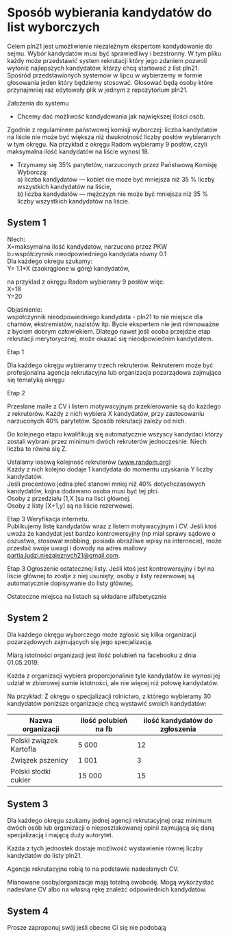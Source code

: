 
# Sposób wybierania kandydatów do list wyborczych

Celem pln21 jest umożliwienie niezależnym ekspertom kandydowanie do sejmu.
Wybór kandydatów musi być sprawiedliwy i bezstronny. W tym pliku każdy może przedstawić system rekrutacji który jego 
zdaniem pozwoli wyłonić najlepszych kandydatów, którzy chcą startować z list pln21. 
Spośród przedstawionych systemów w lipcu w wybierzemy  w formie głosowania jeden który będziemy stosować. Głosować będą osoby które przynajmniej raz edytowały plik w jednym z repozytorium pln21. 

Założenia do systemu
* Chcemy dać możliwość kandydowania jak największej ilości osób.

Zgodnie z regulaminem państwowej komisji wyborczej:
 liczba kandydatów na liście nie może być większa niż dwukrotność liczby posłów wybieranych w tym okręgu. Na przykład z okręgu Radom wybieramy 9 posłów, czyli maksymalna ilość kandydatów na liście wynosi 18.

* Trzymamy się 35% parytetów, narzuconych przez Państwową Komisję Wyborczą:  
a)         	liczba kandydatów — kobiet nie może być mniejsza niż 35 % liczby wszystkich kandydatów na liście,  
b)         	liczba kandydatów — mężczyzn nie może być mniejsza niż 35 % liczby wszystkich kandydatów na liście.

## System 1

Niech:  
X=maksymalna ilość kandydatów, narzucona przez PKW  
b=współczynnik nieodpowiedniego kandydata równy 0.1  
Dla każdego okregu szukamy:  
Y= 1.1*X  (zaokrąglone w górę) kandydatów,  

na przyklad z okręgu Radom wybieramy 9 posłów więc:  
X=18  
Y=20


Objaśnienie:  
współczynnik nieodpowiedniego kandydata  - pln21 to nie miejsce dla chamów, ekstremistów, nazistów itp.
Bycie ekspertem nie jest równoważne z byciem dobrym człowiekiem.
Dlatego nawet jeśli osoba przejdzie etap rekrutacji merytorycznej, może okazać się nieodpowiednim kandydatem.

Etap 1

 Dla każdego okręgu wybieramy trzech rekruterów. 
 Rekruterem może być profesjonalna agencja rekrutacyjna lub organizacja pozarządowa zajmująca się tematyką okręgu

Etap 2

Przesłane maile z CV i listem motywacyjnym przekierowanie są do każdego z rekruterów.
Każdy z nich wybiera X kandydatów, przy zastosowaniu narzuconych 40% parytetów. Sposób rekrutacji zależy od nich. 

Do kolejnego etapu kwalifikują się automatycznie wszyscy kandydaci którzy  zostali wybrani przez minimum dwóch rekruterów jednocześnie. Niech liczba to równa się Z.

Ustalamy losową kolejność  rekruterów (www.random.org)  
Każdy z nich kolejno dodaje 1 kandydata do momentu uzyskania Y liczby kandydatów.  
Jeśli procentowo jedna płeć stanowi mniej niż 40% dotychczasowych kandydatów, kojna dodawano osoba musi być tej płci.  
Osoby z przedziału [1,X ]sa na lisci głównej.  
Osoby z listy [X+1,y] są na liście rezerwowej.  

Etap 3 Weryfikacja internetu.  
Publikujemy listę kandydatów wraz z listem motywacyjnym i CV.
Jeśli ktoś uważa że kandydat jest bardzo kontrowersyjny (np 
miał sprawy sądowe o oszustwa, stosował mobbing, posiada obraźliwe wpisy na internecie), może przesłać swoje uwagi i dowody na adres mailowy partia.ludzi.niezaleznych21@gmail.com.


Etap 3 Ogłoszenie ostatecznej listy.
Jeśli ktoś jest kontrowersyjny i był na liście głównej to zostje z niej usunięty, osoby z listy rezerwowej są automatycznie dopisywanie do listy głównej. 

Ostateczne miejsca na listach są układane alfabetycznie


## System 2

Dla każdego okręgu wyborczego może zgłosić się kilka organizacji pozarządowych zajmujących się jego specjalizacją.

Miarą istotności organizacji jest ilość polubień na facebooku z dnia 01.05.2019.

Każda z organizacji wybiera proporcjonalinie tyle kandydatów ile wynosi jej udział w zbiorowej sumie istotności, ale nie więcej niż połowę kandydatów.

Na przykład:
Z okręgu o specjalizacji  rolnictwo, z którego wybieramy 30 kandydatów  poniższe organizacje chcą wystawić swoich kandydatów:

Nazwa organizacji | ilość polubień na fb | ilość kandydatów do zgłoszenia 
-------------|-------------|-------------
 Polski związek Kartofla | 5  000 | 12
 Związek pszenicy         | 1  001  |3
 Polski słodki cukier       | 15 000| 15


## System 3

Dla każdego okręgu szukamy jednej agencji rekrutacyjnej oraz minimum dwóch osób lub organizacji o nieposzlakowanej opinii zajmującą się daną specjalizacją i mającą duży autorytet.

Każda z tych jednostek dostaje możliwość wystawienie równej liczby kandydatów do listy pln21. 

Agencje rekrutacyjne robią to na podstawie nadesłanych CV. 

Mianowane osoby/organizacje mają totalną swobodę. Mogą  wykorzystać nadesłane CV albo na własną rękę znaleźć odpowiednich kandydatów.


## System 4
Prosze zaproponuj swój jeśli obecne Ci się nie podobają



 
